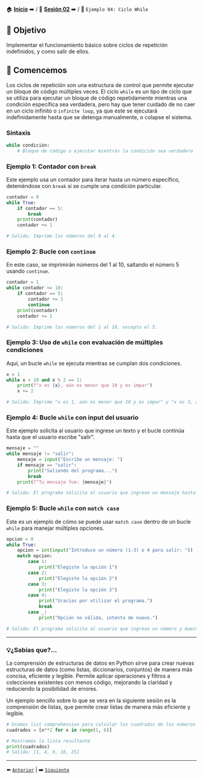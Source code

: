 🏠 [**Inicio**](../../Readme.md) ➡️ / 📖 [**Sesión 02**](../Readme.md) ➡️ / 📝 `Ejemplo 04: Ciclo While`

## 🎯 Objetivo

Implementar el funcionamiento básico sobre ciclos de repetición indefinidos, y como salir de ellos.

## 🚀 Comencemos

Los ciclos de repetición son una estructura de control que permite ejecutar un bloque de código múltiples veces. El ciclo `while` es un tipo de ciclo que se utiliza para ejecutar un bloque de código repetidamente mientras una condición específica sea verdadera, pero hay que tener cuidado de no caer en un ciclo infinito o `infinite loop`, ya que este se ejecutará indefinidamente hasta que se detenga manualmente, o colapse el sistema.

### Sintaxis

```python
while condición:
    # Bloque de código a ejecutar mientras la condición sea verdadera
```
### Ejemplo 1: Contador con `break`
Este ejemplo usa un contador para iterar hasta un número específico, deteniéndose con `break` si se cumple una condición particular.

```python
contador = 0
while True:
    if contador == 5:
        break
    print(contador)
    contador += 1

# Salida: Imprime los números del 0 al 4.
```

### Ejemplo 2: Bucle con `continue`
En este caso, se imprimirán números del 1 al 10, saltando el número 5 usando `continue`.

```python
contador = 1
while contador <= 10:
    if contador == 5:
        contador += 1
        continue
    print(contador)
    contador += 1

# Salida: Imprime los números del 1 al 10, excepto el 5.
```

### Ejemplo 3: Uso de `while` con evaluación de múltiples condiciones
Aquí, un bucle `while` se ejecuta mientras se cumplan dos condiciones.

```python
x = 1
while x < 10 and x % 2 == 1:
    print(f"x es {x}, aún es menor que 10 y es impar")
    x += 2

# Salida: Imprime "x es 1, aún es menor que 10 y es impar" y "x es 3, aún es menor que 10 y es impar".
```

### Ejemplo 4: Bucle `while` con input del usuario
Este ejemplo solicita al usuario que ingrese un texto y el bucle continúa hasta que el usuario escribe "salir".

```python
mensaje = ""
while mensaje != "salir":
    mensaje = input("Escribe un mensaje: ")
    if mensaje == "salir":
        print("Saliendo del programa...")
        break
    print(f"Tu mensaje fue: {mensaje}")

# Salida: El programa solicita al usuario que ingrese un mensaje hasta que escriba "salir".
```

### Ejemplo 5: Bucle `while` con `match case`
Este es un ejemplo de cómo se puede usar `match case` dentro de un bucle `while` para manejar múltiples opciones.

```python
opcion = 0
while True:
    opcion = int(input("Introduce un número (1-3) o 4 para salir: "))
    match opcion:
        case 1:
            print("Elegiste la opción 1")
        case 2:
            print("Elegiste la opción 2")
        case 3:
            print("Elegiste la opción 3")
        case 4:
            print("Gracias por utilizar el programa.")
            break
        case _:
            print("Opción no válida, intenta de nuevo.")

# Salida: El programa solicita al usuario que ingrese un número y muestra un mensaje correspondiente, hasta que el usuario elige la opción 4 para salir.
```

---
### 💡¿Sabias que?...

La comprensión de estructuras de datos en Python sirve para crear nuevas estructuras de datos (como listas, diccionarios, conjuntos) de manera más concisa, eficiente y legible. Permite aplicar operaciones y filtros a colecciones existentes con menos código, mejorando la claridad y reduciendo la posibilidad de errores.

Un ejemplo sencillo sobre lo que se vera en la siguiente sesión es la comprensión de listas, que permite crear listas de manera más eficiente y legible.

```python
# Usamos list comprehension para calcular los cuadrados de los números del 1 al 5
cuadrados = [x**2 for x in range(1, 6)]

# Mostramos la lista resultante
print(cuadrados)
# Salida: [1, 4, 9, 16, 25]
```

---

⬅️ [`Anterior`](../Readme.md) | ➡️ [`Siguiente`](../Ejemplo-02/Readme.md)